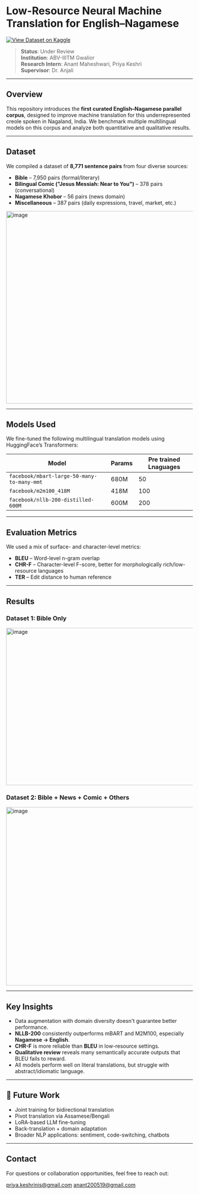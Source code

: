 # Low-Resource Neural Machine Translation for English–Nagamese

[![View Dataset on Kaggle](https://img.shields.io/badge/View%20Dataset-Kaggle-blue?logo=kaggle)]([https://www.kaggle.com/your-username/your-dataset-name](https://www.kaggle.com/datasets/belovedorange/eng-naga/data))


> **Status**: Under Review  
> **Institution**: ABV-IIITM Gwalior  
> **Research Intern**: Anant Maheshwari, Priya Keshri  
> **Supervisor**: Dr. Anjali

---

## Overview

This repository introduces the **first curated English–Nagamese parallel corpus**, designed to improve machine translation for this underrepresented creole spoken in Nagaland, India. We benchmark multiple multilingual models on this corpus and analyze both quantitative and qualitative results.

---

## Dataset

We compiled a dataset of **8,771 sentence pairs** from four diverse sources:

- **Bible** – 7,950 pairs (formal/literary)
- **Bilingual Comic ("Jesus Messiah: Near to You")** – 378 pairs (conversational)
- **Nagamese Khobor** – 56 pairs (news domain)
- **Miscellaneous** – 387 pairs (daily expressions, travel, market, etc.)

<img width="658" height="520" alt="image" src="https://github.com/user-attachments/assets/b1a6afb4-9df1-4fa4-a73e-1a24ea58a1d3" />


---

## Models Used

We fine-tuned the following multilingual translation models using HuggingFace’s Transformers:

| Model | Params | Pre trained Lnaguages |
|-------|--------|-------------|
| `facebook/mbart-large-50-many-to-many-mmt` | 680M | 50 |
| `facebook/m2m100_418M` | 418M | 100 |
| `facebook/nllb-200-distilled-600M` | 600M | 200 |

---

## Evaluation Metrics

We used a mix of surface- and character-level metrics:

- **BLEU** – Word-level n-gram overlap
- **CHR-F** – Character-level F-score, better for morphologically rich/low-resource languages
- **TER** – Edit distance to human reference

---

## Results

### Dataset 1: Bible Only

<img width="543" height="425" alt="image" src="https://github.com/user-attachments/assets/28841a5c-6de6-4625-90e7-9248051a9847" />


### Dataset 2: Bible + News + Comic + Others

<img width="680" height="482" alt="image" src="https://github.com/user-attachments/assets/53cc2ca2-e165-4834-8c8a-f62dbf40316d" />

---

## Key Insights

- Data augmentation with domain diversity doesn't guarantee better performance.
- **NLLB-200** consistently outperforms mBART and M2M100, especially **Nagamese → English**.
- **CHR-F** is more reliable than **BLEU** in low-resource settings.
- **Qualitative review** reveals many semantically accurate outputs that BLEU fails to reward.
- All models perform well on literal translations, but struggle with abstract/idiomatic language.

---

## 🔮 Future Work

- Joint training for bidirectional translation
- Pivot translation via Assamese/Bengali
- LoRA-based LLM fine-tuning
- Back-translation + domain adaptation
- Broader NLP applications: sentiment, code-switching, chatbots

---
## Contact

For questions or collaboration opportunities, feel free to reach out:

priya.keshrinis@gmail.com
anant200519@gmail.com


